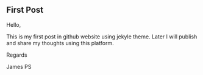 ## First Post

Hello,

This is my first post in github website using jekyle theme.
Later I will publish and share my thoughts using this platform.

Regards

James PS
